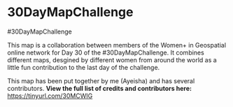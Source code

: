 # 30DayMapChallenge
#30DayMapChallenge

This map is a collaboration between members of the Women+ in Geospatial online network for Day 30 of the #30DayMapChallenge. It combines different maps, desgined by different women from around the world as a little fun contribution to the last day of the challenge.

This map has been put together by me (Ayeisha) and has several contributors. <b> View the full list of credits and contributors here: </b>
https://tinyurl.com/30MCWIG
